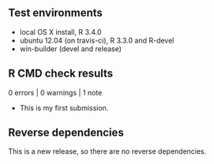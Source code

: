 ## Test environments
* local OS X install, R 3.4.0
* ubuntu 12.04 (on travis-ci), R 3.3.0 and R-devel
* win-builder (devel and release)

## R CMD check results

0 errors | 0 warnings | 1 note

* This is my first submission.

## Reverse dependencies

This is a new release, so there are no reverse dependencies.
